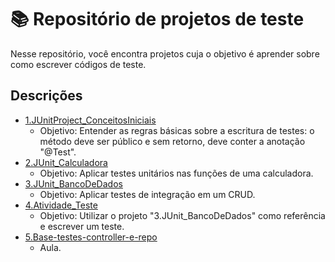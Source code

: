 # 📚 Repositório de projetos de teste
<p>Nesse repositório, você encontra projetos cuja o objetivo é aprender sobre como escrever códigos de teste.</p>

## Descrições
- <a href="./1.JUnitProject_ConceitosIniciais">1.JUnitProject_ConceitosIniciais</a>
    - Objetivo: Entender as regras básicas sobre a escritura de testes: o método deve ser público e sem retorno, deve conter a anotação "@Test".
- <a href="./2.JUnit_Calculadora">2.JUnit_Calculadora</a>
    - Objetivo: Aplicar testes unitários nas funções de uma calculadora.
- <a href="./3.JUnit_BancoDeDados">3.JUnit_BancoDeDados</a>
    - Objetivo: Aplicar testes de integração em um CRUD.
- <a href="./4.Atividade_Teste">4.Atividade_Teste</a>
    - Objetivo: Utilizar o projeto "3.JUnit_BancoDeDados" como referência e escrever um teste.
- <a href="./5.Base-testes-controller-e-repo">5.Base-testes-controller-e-repo</a>
    - Aula. 
